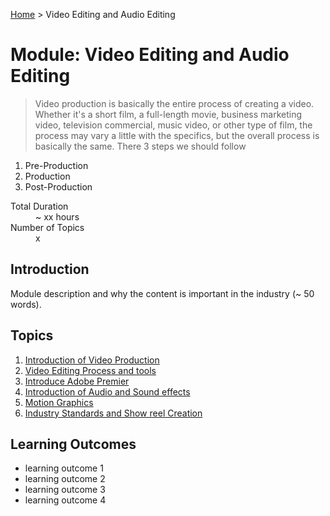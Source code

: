 [Home](../README.md) > Video Editing and Audio Editing

# Module: Video Editing and Audio Editing

> Video production is basically the entire process of creating a video. Whether it's a short film, a full-length movie, business marketing video, television commercial, music video, or other type of film, the process may vary a little with the specifics, but the overall process is basically the same. There 3 steps we should follow
1.	Pre-Production 
2.	Production
3.	Post-Production

<dl>
<dt>Total Duration</dt>
<dd>~ xx hours</dd>
<dt>Number of Topics</dt>
<dd>x</dd>
</dl>

## Introduction

Module description and why the content is important in the industry (~ 50 words).

## Topics

1. [Introduction of Video Production](./Topic_1.md)
2. [Video Editing Process and tools](./Topic_2.md)
3. [Introduce Adobe Premier ](./Topic_3.md)
4. [Introduction of Audio and Sound effects ](./Topic_4.md)
5. [Motion Graphics](./01-topic-a.md)
6. [Industry Standards and Show reel Creation ](./01-topic-a.md)

## Learning Outcomes

- learning outcome 1
- learning outcome 2
- learning outcome 3
- learning outcome 4


